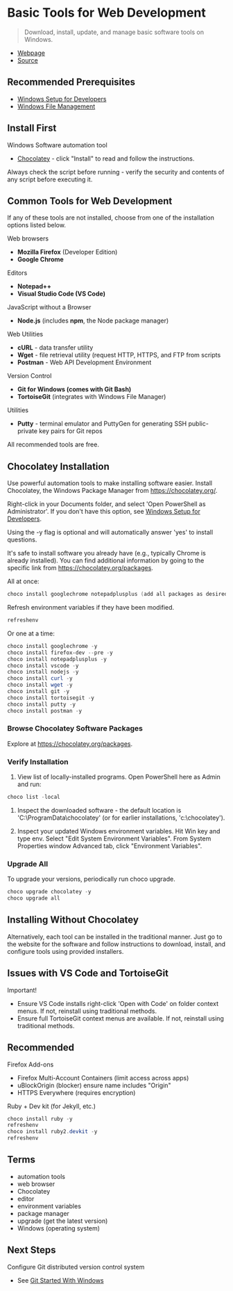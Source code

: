 # Basic Tools for Web Development

> Download, install, update, and manage basic software tools on Windows.

- [Webpage](https://denisecase.github.io/basic-tools-for-webdev/)
- [Source](https://github.com/denisecase/basic-tools-for-webdev)

## Recommended Prerequisites

- [Windows Setup for Developers](https://github.com/denisecase/windows-setup)
- [Windows File Management](https://github.com/denisecase/windows-file-management)

## Install First

Windows Software automation tool

- [Chocolatey](https://chocolatey.org/) - click "Install" to read and follow the instructions.

Always check the script before running - verify the security and contents of any script before executing it.


## Common Tools for Web Development

If any of these tools are not installed, choose from one of the installation options listed below.

Web browsers

- **Mozilla Firefox** (Developer Edition)
- **Google Chrome**

Editors

- **Notepad++**
- **Visual Studio Code (VS Code)**

JavaScript without a Browser

- **Node.js** (includes **npm**, the Node package manager)

Web Utilities

- **cURL** - data transfer utility
- **Wget** - file retrieval utility (request HTTP, HTTPS, and FTP from scripts
- **Postman** - Web API Development Environment

Version Control

- **Git for Windows (comes with Git Bash)**
- **TortoiseGit** (integrates with Windows File Manager)

Utilities

- **Putty** - terminal emulator and PuttyGen for generating SSH public-private key pairs for Git repos

All recommended tools are free.


## Chocolatey Installation

Use powerful automation tools to make installing software easier. Install Chocolatey, the Windows Package Manager from <https://chocolatey.org/>.

Right-click in your Documents folder, and select 'Open PowerShell as Administrator'. 
If you don't have this option, see [Windows Setup for Developers](https://github.com/denisecase/windows-setup).

Using the -y flag is optional and will automatically answer 'yes' to install questions.

It's safe to install software you already have (e.g., typically Chrome is already installed). You can find additional information by going to the specific link from <https://chocolatey.org/packages>.

All at once:

```PowerShell
choco install googlechrome notepadplusplus (add all packages as desired) -y
```

Refresh environment variables if they have been modified.

```PowerShell
refreshenv
```

Or one at a time:

```PowerShell
choco install googlechrome -y
choco install firefox-dev --pre -y
choco install notepadplusplus -y
choco install vscode -y
choco install nodejs -y
choco install curl -y
choco install wget -y
choco install git -y
choco install tortoisegit -y
choco install putty -y
choco install postman -y
```

### Browse Chocolatey Software Packages

Explore at <https://chocolatey.org/packages>.


### Verify Installation

1. View list of locally-installed programs. Open PowerShell here as Admin and run:

```PowerShell
choco list -local
```

1. Inspect the downloaded software - the default location is 'C:\ProgramData\chocolatey' (or for earlier installations, 'c:\chocolatey').

1. Inspect your updated Windows environment variables. Hit Win key and type env. Select "Edit System Environment Variables". From System Properties window Advanced tab, click "Environment Variables".


### Upgrade All

To upgrade your versions, periodically run choco upgrade.

```Powershell
choco upgrade chocolatey -y
choco upgrade all
```


## Installing Without Chocolatey

Alternatively, each tool can be installed in the traditional manner. Just go to the website for the software and follow instructions to download, install, and configure tools using provided installers.


## Issues with VS Code and TortoiseGit

Important!

- Ensure VS Code installs right-click 'Open with Code' on folder context menus. If not, reinstall using traditional methods.
- Ensure full TortoiseGit context menus are available. If not, reinstall using traditional methods. 


## Recommended

Firefox Add-ons

- Firefox Multi-Account Containers (limit access across apps)
- uBlockOrigin (blocker) ensure name includes "Origin"
- HTTPS Everywhere (requires encryption)

Ruby + Dev kit (for Jekyll, etc.)

```Powershell
choco install ruby -y
refreshenv
choco install ruby2.devkit -y
refreshenv
```

## Terms

- automation tools
- web browser
- Chocolatey
- editor
- environment variables
- package manager
- upgrade (get the latest version)
- Windows (operating system)


## Next Steps

Configure Git distributed version control system

- See [Git Started With Windows](https://github.com/denisecase/git-started-windows)
